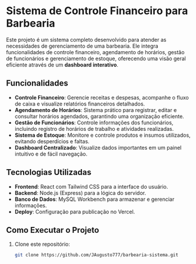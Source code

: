 # Sistema de Controle Financeiro para Barbearia

Este projeto é um sistema completo desenvolvido para atender as necessidades de gerenciamento de uma barbearia. Ele integra funcionalidades de controle financeiro, agendamento de horários, gestão de funcionários e gerenciamento de estoque, oferecendo uma visão geral eficiente através de um **dashboard interativo**.

## Funcionalidades

- **Controle Financeiro**: Gerencie receitas e despesas, acompanhe o fluxo de caixa e visualize relatórios financeiros detalhados.
- **Agendamento de Horários**: Sistema prático para registrar, editar e consultar horários agendados, garantindo uma organização eficiente.
- **Gestão de Funcionários**: Controle informações dos funcionários, incluindo registro de horários de trabalho e atividades realizadas.
- **Sistema de Estoque**: Monitore e controle produtos e insumos utilizados, evitando desperdícios e faltas.
- **Dashboard Centralizado**: Visualize dados importantes em um painel intuitivo e de fácil navegação.

## Tecnologias Utilizadas

- **Frontend**: React com Tailwind CSS para a interface do usuário.
- **Backend**: Node.js (Express) para a lógica do servidor.
- **Banco de Dados**: MySQL Workbench para armazenar e gerenciar informações.
- **Deploy**: Configuração para publicação no Vercel.

## Como Executar o Projeto

1. Clone este repositório:
   ```bash
   git clone https://github.com/JAugusto777/barbearia-sistema.git
